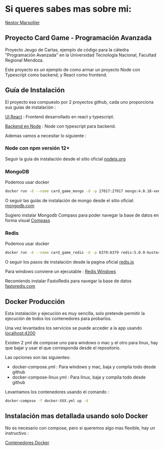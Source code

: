 # Si queres sabes mas sobre mi:

[Nestor Marsollier](https://github.com/nmarsollier/profile)

## Proyecto Card Game - Programación Avanzada

Proyecto Jeugo de Cartas, ejemplo de código para la cátedra "Programación Avanzada" en la Universidad Tecnología Nacional, Facultad Regional Mendoza.

Este proyecto es un ejemplo de como armar un proyecto Node con Typescript como backend, y React como frontend.

## Guía de Instalación

El proyecto esa compuesto por 2 proyectos github, cada uno proporciona sus guías de instalación :

[UI React](https://github.com/nmarsollier/card_game_react) :  Frontend desarrollado en react y typescript.

[Backend en Node](https://github.com/nmarsollier/card_game_node) : Node con typescript para backend.

Ademas vamos a necesitar lo siguiente :

### Node con npm versión 12+

Seguir la guía de instalación desde el sitio oficial [nodejs.org](https://nodejs.org/)

### MongoDB

Podemos usar docker

```bash
docker run -d --name card_game_mongo -d -p 27017:27017 mongo:4.0.18-xenial
```

O seguir las guiás de instalación de mongo desde el sitio oficial: [mongodb.com](https://www.mongodb.com/download-center#community)

Sugiero instalar Mongodb Compass para poder navegar la base de datos en forma visual [Compass](https://www.mongodb.com/products/compass)

### Redis

Podemos usar docker

```bash
docker run -d --name card_game_redis -d -p 6379:6379 redis:5.0.9-buster
```

O seguir los pasos de instalación desde la pagina oficial [redis.io](https://redis.io/download)

Para windows conviene un ejecutable : [Redis Windows](https://sourceforge.net/projects/redis/)

Recomiendo instalar FastoRedis para navegar la base de datos [fastoredis.com](https://fastoredis.com/)

## Docker Producción

Esta instalación y ejecución es muy sencilla, solo pretende permitir la ejecución de todos los contenedores para probarlos.

Una vez levantados los servicios se puede acceder a la app usando [localhost:4200](http://localhost:4200)

Existen 2 yml de compose uno para windows o mac y el otro para linux, hay que bajar y usar el que corresponda desde el repositorio.

Las opciones son las siguientes:

- docker-compose.yml : Para windows y mac, baja y compila todo desde github
- docker-compose-linux.yml : Para linux, baja y compila todo desde github

Levantamos los contenedores usando el comando :

```bash
docker-compose -f docker-XXX.yml up -d
```

## Instalación mas detallada usando solo Docker

No es necesario con compose, pero si queremos algo mas flexible, hay un instructivo :

[Contenedores Docker](./README-DOCKER.md)
